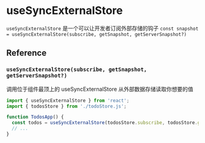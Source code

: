 # useSyncExternalStore
`useSyncExternalStore` 是一个可以让开发者订阅外部存储的钩子
`const snapshot = useSyncExternalStore(subscribe, getSnapshot, getServerSnapshot?)`

## Reference
### `useSyncExternalStore(subscribe, getSnapshot, getServerSnapshot?)`

调用位于组件最顶上的 useSyncExternalStore 从外部数据存储读取你想要的值

```jsx
import { useSyncExternalStore } from 'react';
import { todosStore } from './todoStore.js';

function TodosApp() {
  const todos = useSyncExternalStore(todosStore.subscribe, todosStore.getSnapshot);
  // ...
}
```